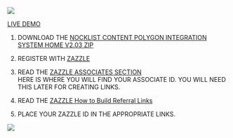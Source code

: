![](http://thenocklist.com/html5/poly/images/templatemo_logo2.jpg)

[LIVE DEMO](http://thenocklist.com/html5/poly/)

1. DOWNLOAD THE [NOCKLIST CONTENT POLYGON INTEGRATION SYSTEM HOME V2.03 ZIP](https://github.com/NOCKLIST/poly203)

2. REGISTER WITH [ZAZZLE](http://www.zazzle.com/)

3. READ THE [ZAZZLE ASSOCIATES SECTION](http://www.zazzle.com/my/associate/associate)  
HERE IS WHERE YOU WILL FIND YOUR ASSOCIATE ID.  YOU WILL NEED THIS LATER FOR CREATING LINKS.

4. READ THE [ZAZZLE How to Build Referral Links](http://www.zazzle.com/sell/affiliates/referrallinks)

5. PLACE YOUR ZAZZLE ID IN THE APPROPRIATE LINKS.  


![](http://thenocklist.com/html5/img/works/1.jpg)
